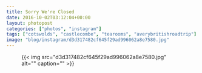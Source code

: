 ```yaml
---
title: Sorry We're Closed
date: 2016-10-02T03:12:04+00:00
layout: photopost
categories: ["photos", "instagram"]
tags: ["cotswolds", "castlecombe", "tearooms", "averybritishroadtrip"]
image: "blog/instagram/d3d317482cf645f29ad996062a8e7580.jpg"
---
```


<figure class="photo photo--square">
  {{< img src="d3d317482cf645f29ad996062a8e7580.jpg" alt="" caption="" >}}

</figure>


